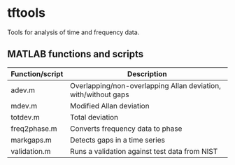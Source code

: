 # tftools
Tools for analysis of time and frequency data.

MATLAB functions and scripts
----------------------------

| Function/script     |  Description    |
| ---- | -----|
|adev.m      |  Overlapping/non-overlapping Allan deviation, with/without gaps|
|mdev.m      |  Modified Allan deviation|
|totdev.m     | Total deviation|
|freq2phase.m | Converts frequency data to phase |
|markgaps.m    | Detects gaps in a time series |
|validation.m  |Runs a validation against test data from NIST|



